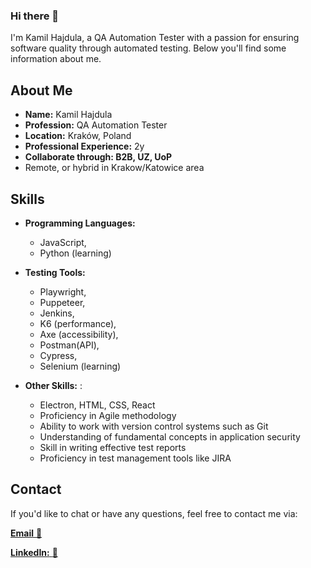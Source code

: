 ### Hi there 👋

I'm Kamil Hajdula, a QA Automation Tester with a passion for ensuring software quality through automated testing. Below you'll find some information about me.

## About Me

- **Name:** Kamil Hajdula
- **Profession:** QA Automation Tester
- **Location:** Kraków, Poland
- **Professional Experience:** 2y
- **Collaborate through: B2B, UZ, UoP**
-  Remote, or hybrid in Krakow/Katowice area

## Skills

- **Programming Languages:**
     - JavaScript,
     - Python (learning)
- **Testing Tools:**
     - Playwright,
     - Puppeteer,
     - Jenkins,
     - K6 (performance),
     - Axe (accessibility),
     - Postman(API),
     - Cypress,
     - Selenium (learning)
       
- **Other Skills:** :
    - Electron, HTML, CSS, React
    - Proficiency in Agile methodology
    - Ability to work with version control systems such as Git
    - Understanding of fundamental concepts in application security
    - Skill in writing effective test reports
    - Proficiency in test management tools like JIRA

 ## Contact

If you'd like to chat or have any questions, feel free to contact me via:

 [**Email** :link:](mailto:kamilhajdula@hotmail.com)
 
 [**LinkedIn:** :link:](https://linkedin.com/in/lariw)


<!--
**Lariw/Lariw** is a ✨ _special_ ✨ repository because its `README.md` (this file) appears on your GitHub profile.

Here are some ideas to get you started:

- 🔭 I’m currently working on ...
- 🌱 I’m currently learning ...
- 👯 I’m looking to collaborate on ...
- 🤔 I’m looking for help with ...
- 💬 Ask me about ...
- 📫 How to reach me: ...
- 😄 Pronouns: ...
- ⚡ Fun fact: ...
-->
